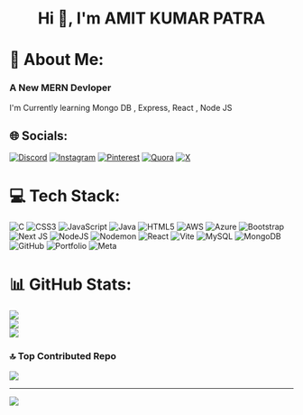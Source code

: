<h1 align="center">Hi 👋, I'm AMIT KUMAR PATRA</h1>

# 💫 About Me:
<h3>A New MERN Devloper</h3>
I'm Currently learning Mongo DB , Express, React , Node JS




## 🌐 Socials:
[![Discord](https://img.shields.io/badge/Discord-%237289DA.svg?logo=discord&logoColor=white)](https://discord.gg/pd7TebcBPc) [![Instagram](https://img.shields.io/badge/Instagram-%23E4405F.svg?logo=Instagram&logoColor=white)](https://instagram.com/mr_patraa_)  [![Pinterest](https://img.shields.io/badge/Pinterest-%23E60023.svg?logo=Pinterest&logoColor=white)](https://pinterest.com/mr_patra_) [![Quora](https://img.shields.io/badge/Quora-%23B92B27.svg?logo=Quora&logoColor=white)](https://quora.com/profile/mr_patra_) [![X](https://img.shields.io/badge/X-black.svg?logo=X&logoColor=white)](https://x.com/mr_patra_) 

# 💻 Tech Stack:
![C](https://img.shields.io/badge/c-%2300599C.svg?style=for-the-badge&logo=c&logoColor=white) ![CSS3](https://img.shields.io/badge/css3-%231572B6.svg?style=for-the-badge&logo=css3&logoColor=white) ![JavaScript](https://img.shields.io/badge/javascript-%23323330.svg?style=for-the-badge&logo=javascript&logoColor=%23F7DF1E) ![Java](https://img.shields.io/badge/java-%23ED8B00.svg?style=for-the-badge&logo=openjdk&logoColor=white) ![HTML5](https://img.shields.io/badge/html5-%23E34F26.svg?style=for-the-badge&logo=html5&logoColor=white) ![AWS](https://img.shields.io/badge/AWS-%23FF9900.svg?style=for-the-badge&logo=amazon-aws&logoColor=white) ![Azure](https://img.shields.io/badge/azure-%230072C6.svg?style=for-the-badge&logo=microsoftazure&logoColor=white) ![Bootstrap](https://img.shields.io/badge/bootstrap-%238511FA.svg?style=for-the-badge&logo=bootstrap&logoColor=white) ![Next JS](https://img.shields.io/badge/Next-black?style=for-the-badge&logo=next.js&logoColor=white) ![NodeJS](https://img.shields.io/badge/node.js-6DA55F?style=for-the-badge&logo=node.js&logoColor=white) ![Nodemon](https://img.shields.io/badge/NODEMON-%23323330.svg?style=for-the-badge&logo=nodemon&logoColor=%BBDEAD) ![React](https://img.shields.io/badge/react-%2320232a.svg?style=for-the-badge&logo=react&logoColor=%2361DAFB) ![Vite](https://img.shields.io/badge/vite-%23646CFF.svg?style=for-the-badge&logo=vite&logoColor=white) ![MySQL](https://img.shields.io/badge/mysql-4479A1.svg?style=for-the-badge&logo=mysql&logoColor=white) ![MongoDB](https://img.shields.io/badge/MongoDB-%234ea94b.svg?style=for-the-badge&logo=mongodb&logoColor=white) ![GitHub](https://img.shields.io/badge/github-%23121011.svg?style=for-the-badge&logo=github&logoColor=white) ![Portfolio](https://img.shields.io/badge/Portfolio-%23000000.svg?style=for-the-badge&logo=firefox&logoColor=#FF7139) ![Meta](https://img.shields.io/badge/Meta-%230467DF.svg?style=for-the-badge&logo=Meta&logoColor=white)
# 📊 GitHub Stats:
![](https://github-readme-stats.vercel.app/api?username=amitkumarpatra99&theme=dark&hide_border=false&include_all_commits=false&count_private=false)<br/>
![](https://github-readme-streak-stats.herokuapp.com/?user=amitkumarpatra99&theme=dark&hide_border=false)<br/>
![](https://github-readme-stats.vercel.app/api/top-langs/?username=amitkumarpatra99&theme=dark&hide_border=false&include_all_commits=false&count_private=false&layout=compact)

### 🔝 Top Contributed Repo
![](https://github-contributor-stats.vercel.app/api?username=amitkumarpatra99&limit=5&theme=dark&combine_all_yearly_contributions=true)

---
[![](https://visitcount.itsvg.in/api?id=amitkumarpatra99&icon=0&color=0)](https://visitcount.itsvg.in)

<!-- Proudly created with GPRM ( https://gprm.itsvg.in ) -->
